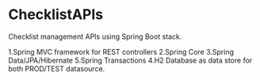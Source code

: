 # ChecklistAPIs
Checklist management APIs using Spring Boot stack.

1.Spring MVC framework for REST controllers
2.Spring Core
3.Spring Data/JPA/Hibernate
5.Spring Transactions
4.H2 Database as data store for both PROD/TEST datasource.




